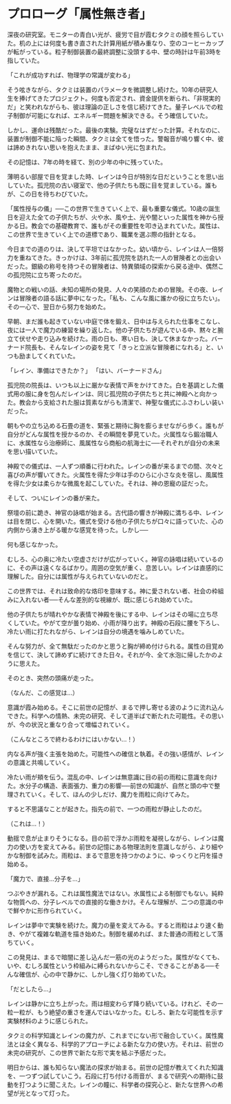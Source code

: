 # プロローグ「属性無き者」

深夜の研究室。モニターの青白い光が、疲労で目が霞むタクミの顔を照らしていた。机の上には何度も書き直された計算用紙が積み重なり、空のコーヒーカップが転がっている。粒子制御装置の最終調整に没頭する中、壁の時計は午前3時を指していた。

「これが成功すれば、物理学の常識が変わる」

そう呟きながら、タクミは装置のパラメータを微調整し続けた。10年の研究人生を捧げてきたプロジェクト。何度も否定され、資金提供を断られ、「非現実的だ」と笑われながらも、彼は理論の正しさを信じ続けてきた。量子レベルでの粒子制御が可能になれば、エネルギー問題を解決できる。そう確信していた。

しかし、運命は残酷だった。最後の実験。完璧なはずだった計算。それなのに、装置が制御不能に陥った瞬間、タクミは全てを悟った。警報音が鳴り響く中、彼は諦めきれない思いを抱えたまま、まばゆい光に包まれた。

その記憶は、7年の時を経て、別の少年の中に残っていた。

薄明るい部屋で目を覚ました時、レインは今日が特別な日だということを思い出していた。孤児院の古い寝室で、他の子供たちも既に目を覚ましている。誰もが、この日を待ちわびていた。

「属性授与の儀」──この世界で生きていく上で、最も重要な儀式。10歳の誕生日を迎えた全ての子供たちが、火や水、風や土、光や闇といった属性を神から授かる日。教会での基礎教育で、誰もがその重要性を叩き込まれていた。属性は、この世界で生きていく上での道標であり、職業を選ぶ際の指針となる。

今日までの道のりは、決して平坦ではなかった。幼い頃から、レインは人一倍努力を重ねてきた。きっかけは、3年前に孤児院を訪れた一人の冒険者との出会いだった。銀級の称号を持つその冒険者は、特異領域の探索から戻る途中、偶然この孤児院に立ち寄ったのだ。

魔物との戦いの話、未知の場所の発見、人々の笑顔のための冒険。その夜、レインは冒険者の語る話に夢中になった。「私も、こんな風に誰かの役に立ちたい」。その一心で、翌日から努力を始めた。

早朝、まだ誰も起きていない中庭で体を鍛え、日中は与えられた仕事をこなし、夜には一人で魔力の練習を繰り返した。他の子供たちが遊んでいる中、黙々と腕立て伏せや走り込みを続けた。雨の日も、寒い日も、決して休まなかった。バーナード院長も、そんなレインの姿を見て「きっと立派な冒険者になれる」と、いつも励ましてくれていた。

「レイン、準備はできたか？」
「はい、バーナードさん」

孤児院の院長は、いつも以上に厳かな表情で声をかけてきた。白を基調とした儀式用の服に身を包んだレインは、同じ孤児院の子供たちと共に神殿へと向かった。教会から支給された服は質素ながらも清潔で、神聖な儀式にふさわしい装いだった。

朝もやの立ち込める石畳の道を、緊張と期待に胸を膨らませながら歩く。誰もが自分がどんな属性を授かるのか、その瞬間を夢見ていた。火属性なら鍛冶職人に、水属性なら治療師に、風属性なら商船の航海士に──それぞれが自分の未来を思い描いていた。

神殿での儀式は、一人ずつ順番に行われた。レインの番が来るまでの間、次々と喜びの声が響いてきた。火属性を得た少年は手のひらに小さな炎を宿し、風属性を得た少女は柔らかな微風を起こしていた。それは、神の恩寵の証だった。

そして、ついにレインの番が来た。

祭壇の前に跪き、神官の詠唱が始まる。古代語の響きが神殿に満ちる中、レインは目を閉じ、心を開いた。儀式を受ける他の子供たちが口々に語っていた、心の内側から湧き上がる暖かな感覚を待った。しかし──

何も感じなかった。

むしろ、心の奥に冷たい空虚さだけが広がっていく。神官の詠唱は続いているのに、その声は遠くなるばかり。周囲の空気が重く、息苦しい。レインは直感的に理解した。自分には属性が与えられていないのだと。

この世界では、それは致命的な烙印を意味する。神に愛されない者、社会の枠組みに入れない者──そんな差別的な視線が、既に感じられ始めていた。

他の子供たちが晴れやかな表情で神殿を後にする中、レインはその場に立ち尽くしていた。やがて空が曇り始め、小雨が降り出す。神殿の石段に腰を下ろし、冷たい雨に打たれながら、レインは自分の境遇を噛みしめていた。

そんな努力が、全て無駄だったのかと思うと胸が締め付けられる。属性の目覚めを信じて、決して諦めずに続けてきた日々。それが今、全て水泡に帰したかのように思えた。

そのとき、突然の頭痛が走った。

（なんだ、この感覚は...）

意識が霞み始める。そこに前世の記憶が、まるで押し寄せる波のように流れ込んできた。科学への情熱、未完の研究、そして道半ばで断たれた可能性。その思いが、今の状況と重なり合って増幅されていく。

（こんなところで終わるわけにはいかない...！）

内なる声が強く主張を始めた。可能性への確信と執着。その強い感情が、レインの意識と共鳴していく。

冷たい雨が頬を伝う。混乱の中、レインは無意識に目の前の雨粒に意識を向けた。水分子の構造、表面張力、重力の影響──前世の知識が、自然と頭の中で整理されていく。そして、ほんの少しだけ、魔力を雨粒に向けてみた。

すると不思議なことが起きた。指先の前で、一つの雨粒が静止したのだ。

（これは...！）

動揺で息が止まりそうになる。目の前で浮かぶ雨粒を凝視しながら、レインは魔力の使い方を変えてみる。前世の記憶にある物理法則を意識しながら、より細やかな制御を試みた。雨粒は、まるで意思を持つかのように、ゆっくりと円を描き始める。

「魔力で、直接...分子を...」

つぶやきが漏れる。これは属性魔法ではない。水属性による制御でもない。純粋な物質への、分子レベルでの直接的な働きかけ。そんな理解が、二つの意識の中で鮮やかに形作られていく。

レインは夢中で実験を続けた。魔力の量を変えてみる。すると雨粒はより速く動き、やがて複雑な軌道を描き始めた。制御を緩めれば、また普通の雨粒として落ちていく。

この発見は、まるで暗闇に差し込んだ一筋の光のようだった。属性がなくても、いや、むしろ属性という枠組みに縛られないからこそ、できることがある──そんな確信が、心の中で静かに、しかし強く灯り始めていた。

「だとしたら...」

レインは静かに立ち上がった。雨は相変わらず降り続いている。けれど、その一粒一粒が、もう絶望の重さを運んではいなかった。むしろ、新たな可能性を示す実験材料のように感じられた。

タクミの科学知識とレインの魔力が、これまでにない形で融合していく。属性魔法とは全く異なる、科学的アプローチによる新たな力の使い方。それは、前世の未完の研究が、この世界で新たな形で実を結ぶ予感だった。

明日からは、誰も知らない魔法の探求が始まる。前世の記憶が教えてくれた知識を、一つずつ試していこう。石段に打ち付ける雨音が、まるで研究への期待に鼓動を打つように聞こえた。レインの瞳に、科学者の探究心と、新たな世界への希望が光となって灯った。